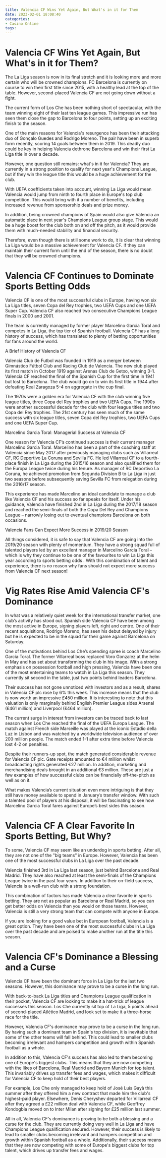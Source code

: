 ```yaml
---
title: Valencia CF Wins Yet Again, But What's in it for Them 
date: 2023-02-01 18:08:40
categories:
- Casino Online
tags:
---
```



#  Valencia CF Wins Yet Again, But What's in it for Them? 

The La Liga season is now in its final stretch and it is looking more and more certain who will be crowned champions. FC Barcelona is currently on course to win their first title since 2015, with a healthy lead at the top of the table. However, second-placed Valencia CF are not going down without a fight.

The current form of Los Che has been nothing short of spectacular, with the team winning eight of their last ten league games. This impressive run has seen them close the gap to Barcelona to four points, setting up an exciting finish to the season.

One of the main reasons for Valencia's resurgence has been their attacking duo of Gonçalo Guedes and Rodrigo Moreno. The pair have been in superb form recently, scoring 14 goals between them in 2019. This deadly duo could be key in helping Valencia dethrone Barcelona and win their first La Liga title in over a decade.

However, one question still remains: what's in it for Valencia? They are currently in a strong position to qualify for next year's Champions League, but if they win the league title this would be a huge achievement for the club.

With UEFA coefficients taken into account, winning La Liga would mean Valencia would jump from ninth to fourth place in Europe's top club competition. This would bring with it a number of benefits, including increased revenue from sponsorship deals and prize money.

In addition, being crowned champions of Spain would also give Valencia an automatic place in next year's Champions League group stage. This would be a huge boost for the club both on and off the pitch, as it would provide them with much-needed stability and financial security.

Therefore, even though there is still some work to do, it is clear that winning La Liga would be a massive achievement for Valencia CF. If they can maintain their current form until the end of the season, there is no doubt that they will be crowned champions.

#  Valencia CF Continues to Dominate Sports Betting Odds 

Valencia CF is one of the most successful clubs in Europe, having won six La Liga titles, seven Copa del Rey trophies, two UEFA Cups and one UEFA Super Cup. Valencia CF also reached two consecutive Champions League finals in 2000 and 2001. 

The team is currently managed by former player Marcelino Garcia Toral and competes in La Liga, the top tier of Spanish football. Valencia CF has a long history of success, which has translated to plenty of betting opportunities for fans around the world.

A Brief History of Valencia CF

Valencia Club de Futbol was founded in 1919 as a merger between Gimnástico Fútbol Club and Racing Club de Valencia. The new club played its first match in October 1919 against Arenas Club de Getxo, winning 3-1. Valencia CF reached the final of the Spanish Cup for the first time in 1941 but lost to Barcelona. The club would go on to win its first title in 1944 after defeating Real Zaragoza 5-4 on aggregate in the cup final.

The 1970s were a golden era for Valencia CF with the club winning five league titles, three Copa del Rey trophies and two UEFA Cups. The 1990s were another successful decade for the club with four league titles and two Copa del Rey trophies. The 21st century has seen much of the same success with six league titles, seven Copa del Rey trophies, two UEFA Cups and one UEFA Super Cup. 

Marcelino Garcia Toral: Managerial Success at Valencia CF 

One reason for Valencia CF’s continued success is their current manager Marcelino Garcia Toral. Marcelino has been a part of the coaching staff at Valencia since May 2017 after previously managing clubs such as Villarreal CF, RC Deportivo La Coruna and Sevilla FC. He led Villarreal CF to a fourth-place finish in La Liga during the 2015/16 season and also qualified them for the Europa League twice during his tenure. As manager of RC Deportivo La Coruna, he achieved promotion from Segunda Division B to La Liga in just two seasons before subsequently saving Sevilla FC from relegation during the 2016/17 season. 

This experience has made Marcelino an ideal candidate to manage a club like Valencia CF and his success so far speaks for itself. Under his guidance, Valencia have finished 2nd in La Liga during the 2017/18 season and reached the semi-finals of both the Copa Del Rey and Champions League – narrowly losing out to eventual champions Barcelona on both occasions. 

Valencia Fans Can Expect More Success in 2019/20 Season 

All things considered, it is safe to say that Valencia CF are going into the 2019/20 season with plenty of momentum. They have a strong squad full of talented players led by an excellent manager in Marcelino Garcia Toral – which is why they continue to be one of the favourites to win La Liga this year according to sports betting odds . With this combination of talent and experience, there is no reason why fans should not expect more success from Valencia CF next season!

#  Vig Rates Rise Amid Valencia CF's Dominance 

In what was a relatively quiet week for the international transfer market, one club’s activity has stood out. Spanish side Valencia CF have been among the most active in Europe, signing players left, right and centre. One of their recent acquisitions, Rodrigo Moreno, has seen his debut delayed by injury but he is expected to be in the squad for their game against Barcelona on Saturday.

One of the motivations behind Los Che’s spending spree is coach Marcelino Garcia Toral. The former Villarreal boss replaced Voro Gonzalez at the helm in May and has set about transforming the club in his image. With a strong emphasis on possession football and high pressing, Valencia have been one of the most entertaining teams to watch in La Liga this season. They currently sit second in the table, just two points behind leaders Barcelona.

Their success has not gone unnoticed with investors and as a result, shares in Valencia CF plc rose by 6% this week. This increase means that the club is now worth an impressive £450 million. It is interesting to note that this valuation is only marginally behind English Premier League sides Arsenal (£461 million) and Liverpool (£464 million).

The current surge in interest from investors can be traced back to last season when Los Che reached the final of the UEFA Europa League. The match against French side Marseille was played at the iconic Estadio della Luz in Lisbon and was watched by a worldwide television audience of over 200 million people. The match ended 1-1 after extra time before Valencia lost 4-2 on penalties.

Despite their runners-up spot, the match generated considerable revenue for Valencia CF plc. Gate receipts amounted to €4 million whilst broadcasting rights generated €27 million. In addition, marketing and merchandising deals brought in an additional €3 million. These are just a few examples of how successful clubs can be financially off-the-pitch as well as on it.

What makes Valencia’s current situation even more intriguing is that they still have money available to spend in January’s transfer window. With such a talented pool of players at his disposal, it will be fascinating to see how Marcelino Garcia Toral fares against Europe’s best sides this season.

#  Valencia CF A Clear Favorite In Sports Betting, But Why? 
To some, Valencia CF may seem like an underdog in sports betting. After all, they are not one of the "big teams" in Europe. However, Valencia has been one of the most successful clubs in La Liga over the past decade.

Valencia finished 3rd in La Liga last season, just behind Barcelona and Real Madrid. They have also reached at least the semi-finals of the Champions League twice in the past four years. In addition to their on-field success, Valencia is a well-run club with a strong foundation.

This combination of factors has made Valencia a clear favorite in sports betting. They are not as popular as Barcelona or Real Madrid, so you can get better odds on Valencia than you would on those teams. However, Valencia is still a very strong team that can compete with anyone in Europe.

If you are looking for a good value bet in European football, Valencia is a great option. They have been one of the most successful clubs in La Liga over the past decade and are poised to make another run at the title this season.

#  Valencia CF's Dominance a Blessing and a Curse

Valencia CF have been the dominant force in La Liga for the last two seasons. However, this dominance may prove to be a curse in the long run.

With back-to-back La Liga titles and Champions League qualification in their pocket, Valencia CF are looking to make it a hat-trick of league successes this season. Los Che currently sit top of La Liga, 5 points ahead of second-placed Atlético Madrid, and look set to make it a three-horse race for the title.

However, Valencia CF's dominance may prove to be a curse in the long run. By having such a dominant team in Spain's top division, it is inevitable that some of the other teams will fall behind. This could lead to smaller clubs becoming irrelevant and hampers competition and growth within Spanish football as a whole.

In addition to this, Valencia CF's success has also led to them becoming one of Europe's biggest clubs. This means that they are now competing with the likes of Barcelona, Real Madrid and Bayern Munich for top talent. This invariably drives up transfer fees and wages, which makes it difficult for Valencia CF to keep hold of their best players.

For example, Los Che only managed to keep hold of José Luis Gayà this summer after they offered him a new contract that made him the club's highest-paid player. Elsewhere, Denis Cheryshev departed for Villarreal CF after they agreed a £22 million deal with Valencia CF, while Geoffrey Kondogbia moved on to Inter Milan after signing for £25 million last summer.

All in all, Valencia CF's dominance is proving to be both a blessing and a curse for the club. They are currently doing very well in La Liga and have Champions League qualification secured. However, their success is likely to lead to smaller clubs becoming irrelevant and hampers competition and growth within Spanish football as a whole. Additionally, their success means that they are now competing with some of Europe's biggest clubs for top talent, which drives up transfer fees and wages.